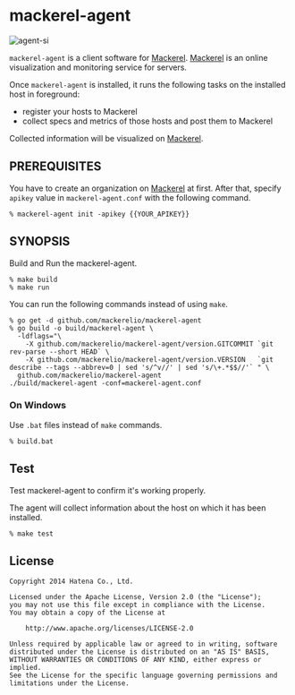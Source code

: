 mackerel-agent
===============

![agent-si](docs/images/agent-si.png "mackerel-agent")

`mackerel-agent` is a client software for [Mackerel](https://mackerel.io/).
[Mackerel](https://mackerel.io/) is an online visualization and monitoring service for servers.

Once `mackerel-agent` is installed, it runs the following tasks on the installed host in foreground:
- register your hosts to Mackerel
- collect specs and metrics of those hosts and post them to Mackerel

Collected information will be visualized on [Mackerel](https://mackerel.io/).

PREREQUISITES
-------------

You have to create an organization on [Mackerel](https://mackerel.io/) at first.
After that, specify `apikey` value in `mackerel-agent.conf` with the following command.

```
% mackerel-agent init -apikey {{YOUR_APIKEY}}
```

SYNOPSIS
--------

Build and Run the mackerel-agent.

```console
% make build
% make run
```

You can run the following commands instead of using `make`.

```console
% go get -d github.com/mackerelio/mackerel-agent
% go build -o build/mackerel-agent \
  -ldflags="\
    -X github.com/mackerelio/mackerel-agent/version.GITCOMMIT `git rev-parse --short HEAD` \
    -X github.com/mackerelio/mackerel-agent/version.VERSION   `git describe --tags --abbrev=0 | sed 's/^v//' | sed 's/\+.*$$//'` " \
  github.com/mackerelio/mackerel-agent
./build/mackerel-agent -conf=mackerel-agent.conf
```

### On Windows

Use `.bat` files instead of `make` commands.

```console
% build.bat
```

Test
----------

Test mackerel-agent to confirm it's working properly.

The agent will collect information about the host on which it has been installed.

```console
% make test
```

License
----------
```
Copyright 2014 Hatena Co., Ltd.

Licensed under the Apache License, Version 2.0 (the "License");
you may not use this file except in compliance with the License.
You may obtain a copy of the License at

    http://www.apache.org/licenses/LICENSE-2.0

Unless required by applicable law or agreed to in writing, software
distributed under the License is distributed on an "AS IS" BASIS,
WITHOUT WARRANTIES OR CONDITIONS OF ANY KIND, either express or implied.
See the License for the specific language governing permissions and
limitations under the License.
```
